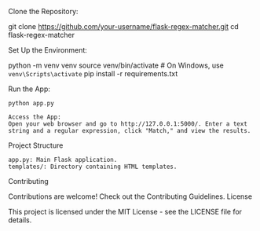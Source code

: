 Clone the Repository:

git clone https://github.com/your-username/flask-regex-matcher.git
cd flask-regex-matcher

Set Up the Environment:

python -m venv venv
source venv/bin/activate  # On Windows, use `venv\Scripts\activate`
pip install -r requirements.txt

Run the App:


    python app.py

    Access the App:
    Open your web browser and go to http://127.0.0.1:5000/. Enter a text string and a regular expression, click "Match," and view the results.

Project Structure

    app.py: Main Flask application.
    templates/: Directory containing HTML templates.

Contributing

Contributions are welcome! Check out the Contributing Guidelines.
License

This project is licensed under the MIT License - see the LICENSE file for details.
